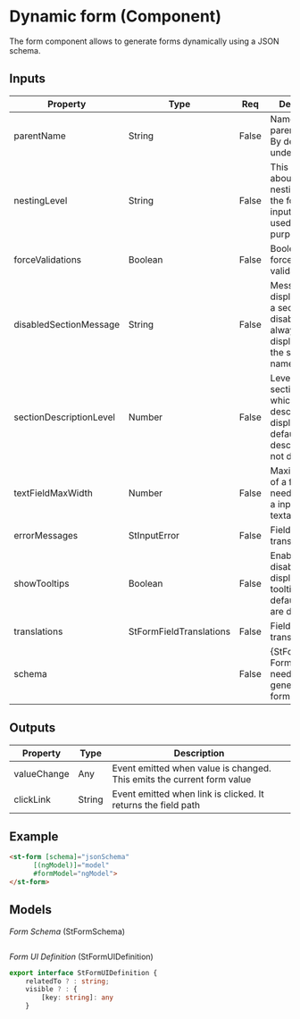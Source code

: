 # Dynamic form (Component)

   The form component allows to generate forms dynamically using a JSON schema.

## Inputs

| Property                | Type                    | Req   | Description                                                                                                 | Default                          |
| ----------------------- | ----------------------- | ----- | ----------------------------------------------------------------------------------------------------------- | -------------------------------- |
| parentName              | String                  | False | Name of the parent section. By default, it is undefined                                                     |                                  |
| nestingLevel            | String                  | False | This informs about the nesting level of the form. This input is only used for design purposes               | 0                                |
| forceValidations        | Boolean                 | False | Boolean to force the field validations                                                                      |                                  |
| disabledSectionMessage  | String                  | False | Message displayed when a section is disabled. This is always displayed after the section name               | 'for this instance is disabled.' |
| sectionDescriptionLevel | Number                  | False | Level of the section to which description is displayed. By default, section descriptions are not displayed. | -1                               |
| textFieldMaxWidth       | Number                  | False | Maximum width of a field needed to paint a input or textarea                                                |                                  |
| errorMessages           | StInputError            | False | Field error translations                                                                                    |                                  |
| showTooltips            | Boolean                 | False | Enable or disable displaying of tooltips By default, tooltips are displayed                                 | -1                               |
| translations            | StFormFieldTranslations | False | Field translations                                                                                          |                                  |
| schema                  |                         | False | {StFormSchema  Form schema needed to generate the form                                                      |                                  |

## Outputs

| Property    | Type   | Description                                                            |
| ----------- | ------ | ---------------------------------------------------------------------- |
| valueChange | Any    | Event emitted when value is changed. This emits the current form value |
| clickLink   | String | Event emitted when link is clicked. It returns the field path          |

## Example


```html
<st-form [schema]="jsonSchema"
      [(ngModel)]="model"
      #formModel="ngModel">
</st-form>
```

## Models

*Form Schema* (StFormSchema)

```typescript

```

*Form UI Definition* (StFormUIDefinition)

```typescript
export interface StFormUIDefinition {
    relatedTo ? : string;
    visible ? : {
        [key: string]: any
    }
```

